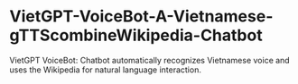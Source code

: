 # VietGPT-VoiceBot-A-Vietnamese-gTTScombineWikipedia-Chatbot
VietGPT VoiceBot: Chatbot automatically recognizes Vietnamese voice and uses the Wikipedia for natural language interaction.
